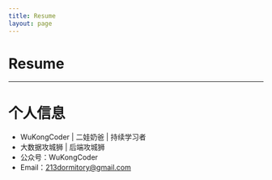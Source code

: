 ```yaml
---
title: Resume
layout: page
---
```

# Resume
---
# 个人信息
 - WuKongCoder | 二娃奶爸 | 持续学习者 
 - 大数据攻城狮 | 后端攻城狮 
 - 公众号：WuKongCoder 
 - Email：213dormitory@gmail.com 

 
                  

